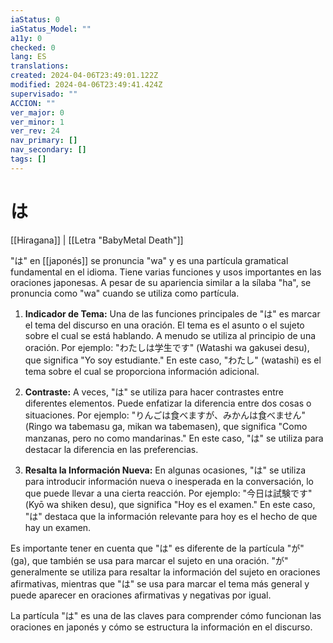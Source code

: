 ```yaml
---
iaStatus: 0
iaStatus_Model: ""
a11y: 0
checked: 0
lang: ES
translations: 
created: 2024-04-06T23:49:01.122Z
modified: 2024-04-06T23:49:41.424Z
supervisado: ""
ACCION: ""
ver_major: 0
ver_minor: 1
ver_rev: 24
nav_primary: []
nav_secondary: []
tags: []
---
```

# は

[[Hiragana]] | [[Letra "BabyMetal Death"]]

"は" en [[japonés]] se pronuncia "wa" y es una partícula gramatical fundamental en el idioma. Tiene varias funciones y usos importantes en las oraciones japonesas. A pesar de su apariencia similar a la sílaba "ha", se pronuncia como "wa" cuando se utiliza como partícula.

1. **Indicador de Tema:** Una de las funciones principales de "は" es marcar el tema del discurso en una oración. El tema es el asunto o el sujeto sobre el cual se está hablando. A menudo se utiliza al principio de una oración. Por ejemplo: "わたしは学生です" (Watashi wa gakusei desu), que significa "Yo soy estudiante." En este caso, "わたし" (watashi) es el tema sobre el cual se proporciona información adicional.
    
2. **Contraste:** A veces, "は" se utiliza para hacer contrastes entre diferentes elementos. Puede enfatizar la diferencia entre dos cosas o situaciones. Por ejemplo: "りんごは食べますが、みかんは食べません" (Ringo wa tabemasu ga, mikan wa tabemasen), que significa "Como manzanas, pero no como mandarinas." En este caso, "は" se utiliza para destacar la diferencia en las preferencias.
    
3. **Resalta la Información Nueva:** En algunas ocasiones, "は" se utiliza para introducir información nueva o inesperada en la conversación, lo que puede llevar a una cierta reacción. Por ejemplo: "今日は試験です" (Kyō wa shiken desu), que significa "Hoy es el examen." En este caso, "は" destaca que la información relevante para hoy es el hecho de que hay un examen.
    

Es importante tener en cuenta que "は" es diferente de la partícula "が" (ga), que también se usa para marcar el sujeto en una oración. "が" generalmente se utiliza para resaltar la información del sujeto en oraciones afirmativas, mientras que "は" se usa para marcar el tema más general y puede aparecer en oraciones afirmativas y negativas por igual.

La partícula "は" es una de las claves para comprender cómo funcionan las oraciones en japonés y cómo se estructura la información en el discurso.